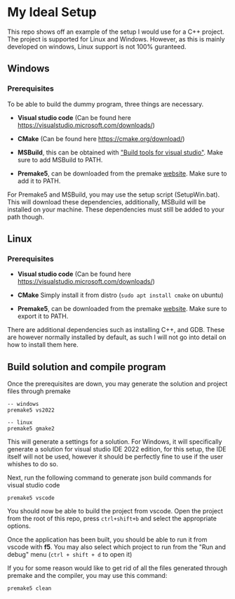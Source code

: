 # My Ideal Setup

This repo shows off an example of the setup I would use for a C++ project. The project is supported for Linux and Windows. However, as this is mainly developed on windows, Linux support is not 100% guranteed.

## Windows

### Prerequisites
To be able to build the dummy program, three things are necessary.

* **Visual studio code** (Can be found here https://visualstudio.microsoft.com/downloads/)

* **CMake** (Can be found here https://cmake.org/download/)

* **MSBuild**, this can be obtained with ["Build tools for visual studio"](https://aka.ms/vs/17/release/vs_BuildTools.exe). Make sure to add MSBuild to PATH.

* **Premake5**, can be downloaded from the premake [website](https://premake.github.io/). Make sure to add it to PATH.

For Premake5 and MSBuild, you may use the setup script (SetupWin.bat). This will download these dependencies, additionally, MSBuild will be installed on your machine. These dependencies must still be added to your path though.

## Linux

### Prerequisites
* **Visual studio code** (Can be found here https://visualstudio.microsoft.com/downloads/)

* **CMake** Simply install it from distro (`sudo apt install cmake` on ubuntu)

* **Premake5**, can be downloaded from the premake [website](https://premake.github.io/). Make sure to export it to PATH.

There are additional dependencies such as installing C++, and GDB. These are however normally installed by default, as such I will not go into detail on how to install them here.

## Build solution and compile program
Once the prerequisites are down, you may generate the solution and project files through premake
```
-- windows
premake5 vs2022

-- linux
premake5 gmake2
```

This will generate a settings for a solution. For Windows, it will specifically generate a solution for visual studio IDE 2022 edition, for this setup, the IDE itself will not be used, however it should be perfectly fine to use if the user whishes to do so.

Next, run the following command to generate json build commands for visual studio code

    premake5 vscode

You should now be able to build the project from vscode. Open the project from the root of this repo, press `ctrl+shift+b` and select the appropriate options.

Once the application has been built, you should be able to run it from vscode with **f5**. You may also select which project to run from the "Run and debug" menu (`ctrl + shift + d` to open it)

If you for some reason would like to get rid of all the files generated through premake and the compiler, you may use this command:

    premake5 clean